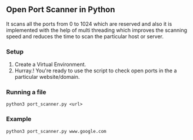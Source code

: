 ## Open Port Scanner in Python

It scans all the ports from 0 to 1024 which are reserved and also it is implemented with the help of multi threading which improves the scanning speed and reduces the time to scan the particular host or server.

### Setup

1. Create a Virtual Environment.
2. Hurray.! You're ready to use the script to check open ports in the a particular website/domain.

### Running a file

`python3 port_scanner.py <url>`

### Example

`python3 port_scanner.py www.google.com`
